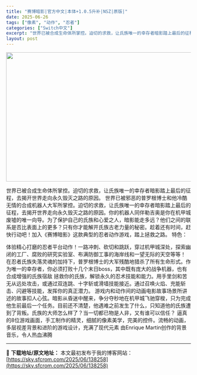 ```yaml
---
title: "赛博暗影|官方中文|本体+1.0.5升补|NSZ|原版|"
date: 2025-06-26
tags: ["像素", "动作", "忍者"]
categories: ["Switch中文"]
excerpt: "世界已被合成生命体所掌控。迫切的求救，让氏族唯一的幸存者暗影踏上最后的征程，去揭开世界走向永久毁灭之路的原因。 世界已被邪恶的普罗根博士和他冷酷无情的合成机器人大军所掌控。迫切的求救，让氏族唯一的幸存者暗影踏上最后的征程，去揭开世界走向永久毁灭之路的原因。你的机器人同伴勒吉奥是你在机甲城废墟的唯一向&hellip;"
layout: post
---
```


<img class="aligncenter size-full wp-image-138259" src="https://sky.sfcrom.com/wp-content/uploads/2025/06/202506261153533.webp" alt="" width="616" height="353" />

世界已被合成生命体所掌控。迫切的求救，让氏族唯一的幸存者暗影踏上最后的征程，去揭开世界走向永久毁灭之路的原因。
世界已被邪恶的普罗根博士和他冷酷无情的合成机器人大军所掌控。迫切的求救，让氏族唯一的幸存者暗影踏上最后的征程，去揭开世界走向永久毁灭之路的原因。你的机器人同伴勒吉奥是你在机甲城废墟的唯一向导。为了保护自己的氏族和心爱之人，暗影能走多远？他们之间的联系是否比表面上的更多？只有你才能解开氏族古老力量的秘密。趁着还有时间，赶快行动吧！加入《赛博暗影》这款典型的忍者动作游戏，踏上拯救之路。
特色：

体验精心打磨的忍者平台动作！一路冲刺、砍切和跳跃，穿过机甲城深处，探索幽闭的工厂、腐败的研究实验室、布满防御工事的海岸线和一望无际的天空等等！
在忍者氏族失落灵魂的加持下，普罗根博士的大军残酷地猎杀了所有生命形式。作为唯一的幸存者，你必须打败十几个末日boss，其中既有庞大的战争机器，也有合成增强的氏族宿敌
拯救你的氏族，解锁永久的忍术技能和能力。用手里剑和苦无从远处攻击，或通过双连跳、十字斩或滑墙技能接近。通过召唤火焰、充能斩击、闪避等技能，发挥你的真正潜力。
游戏内和动作间的动画电影故事场景所讲述的故事扣人心弦。暗影从昏迷中醒来，争分夺秒地在机甲城飞驰穿梭，只为完成他生前最后一个任务。目前还不清楚，他遇难之前发生了什么，只知道他的氏族遭到了背叛。氏族的大师怎么样了？当一切都已物是人非，又有谁可以信任？
逼真的8位游戏画面，手工制作的精灵，细腻的像素美学，完美的控件。流畅的动画，多层视差背景和进阶的游戏设计，充满了现代元素
由Enrique Martin创作的背景音乐，令人热血沸腾

---
📖 **下载地址/原文地址：** 本文最初发布于我的博客网站：[https://sky.sfcrom.com/2025/06/138258](https://sky.sfcrom.com/2025/06/138258)
